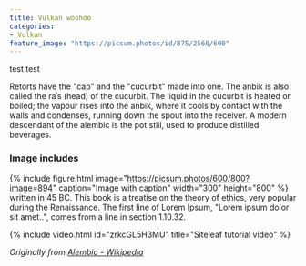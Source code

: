 ```yaml
---
title: Vulkan woohoo
categories:
- Vulkan
feature_image: "https://picsum.photos/id/875/2560/600"
---
```


test test

Retorts have the "cap" and the "cucurbit" made into one. The anbik is also called the raʾs (head) of the cucurbit. The liquid in the cucurbit is heated or boiled; the vapour rises into the anbik, where it cools by contact with the walls and condenses, running down the spout into the receiver. A modern descendant of the alembic is the pot still, used to produce distilled beverages.

### Image includes

{% include figure.html image="https://picsum.photos/600/800?image=894" caption="Image with caption" width="300" height="800" %}
 written in 45 BC. This book is a treatise on the theory of ethics, very popular during the Renaissance. The first line of Lorem Ipsum, "Lorem ipsum dolor sit amet..", comes from a line in section 1.10.32.

{% include video.html id="zrkcGL5H3MU" title="Siteleaf tutorial video" %}

_Originally from [Alembic - Wikipedia](https://en.wikipedia.org/wiki/Alembic)_

<!-- more -->
